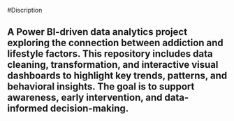 #Discription
## A Power BI-driven data analytics project exploring the connection between addiction and lifestyle factors. This repository includes data cleaning, transformation, and interactive visual dashboards to highlight key trends, patterns, and behavioral insights. The goal is to support awareness, early intervention, and data-informed decision-making.

